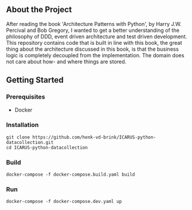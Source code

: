 ## About the Project

After reading the book 'Architecture Patterns with Python', by Harry J.W. Percival and Bob Gregory, I wanted to get a better understanding of the philosophy of DDD, event driven architecture and test driven development. This repository contains code that is built in line with this book, the great thing about the architecture discussed in this book, is that the business logic is completely decoupled from the implementation. The domain does not care about how- and where things are stored.

## Getting Started
### Prerequisites
- Docker

### Installation
```
git clone https://github.com/henk-vd-brink/ICARUS-python-datacollection.git
cd ICARUS-python-datacollection
```

### Build
```
docker-compose -f docker-compose.build.yaml build
```

### Run
```
docker-compose -f docker-compose.dev.yaml up
```

